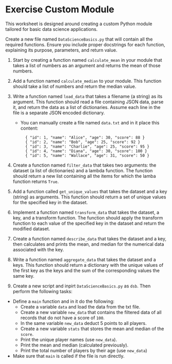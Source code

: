 # Exercise Custom Module

This worksheet is designed around creating a custom Python module tailored for basic data science applications.

Create a new file named `DataScienceBasics.py` that will contain all the required functions. Ensure you include proper docstrings for each function, explaining its purpose, parameters, and return value.

1.  Start by creating a function named `calculate_mean` in your module that takes a list of numbers as an argument and returns the mean of those numbers.

2.  Add a function named `calculate_median` to your module. This function should take a list of numbers and return the median value.

3.  Write a function named `load_data` that takes a filename (a string) as its argument. This function should read a file containing JSON data, parse it, and return the data as a list of dictionaries. Assume each line in the file is a separate JSON encoded dictionary.

    - You can manually create a file named `data.txt` and in it place this content:

      ```
        { "id": 1, "name": "Alice", "age": 30, "score": 88 }
        { "id": 2, "name": "Bob", "age": 25, "score": 92 }
        { "id": 3, "name": "Charlie", "age": 25, "score": 95 }
        { "id": 4, "name": "Diana", "age": 30, "score": 100 }
        { "id": 5, "name": "Wallace", "age": 31, "score": 50 }
      ```

4.  Create a function named `filter_data` that takes two arguments: the dataset (a list of dictionaries) and a lambda function. The function should return a new list containing all the items for which the lamba function returns `True`.

5.  Add a function called `get_unique_values` that takes the dataset and a key (string) as arguments. This function should return a set of unique values for the specified key in the dataset.

6.  Implement a function named `transform_data` that takes the dataset, a key, and a transform function. The function should apply the transform function to each value of the specified key in the dataset and return the modified dataset.

7.  Create a function named `describe_data` that takes the dataset and a key, then calculates and prints the mean, and median for the numerical data associated with the key.

8.  Write a function named `aggregate_data` that takes the dataset and a keys. This function should return a dictionary with the unique values of the first key as the keys and the sum of the corresponding values the same key.

9.  Create a new script and inpirt `DataScienceBasics.py` as `dsb`. Then perform the following tasks:

- Define a `main` function and in it do the following:
  - Create a variable `data` and load the data from the txt file.
  - Create a new variable `new_data` that contains the filtered data of all records that do not have a score of `100`.
  - In the same variable `new_data` deduct 5 points to all players.
  - Create a new variable `stats` that stores the mean and median of the `score`.
  - Print the unique player names (use `new_data`).
  - Print the mean and median (calculated previously).
  - Print the total number of players by their age (use `new_data`)
- Make sure that `main` is called if the file is run directly.
